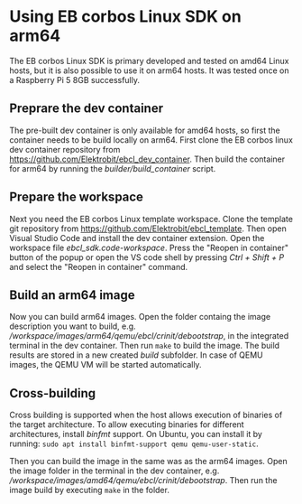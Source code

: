 # Using EB corbos Linux SDK on arm64

The EB corbos Linux SDK is primary developed and tested on amd64 Linux hosts,
but it is also possible to use it on arm64 hosts.
It was tested once on a Raspberry Pi 5 8GB successfully.

## Preprare the dev container

The pre-built dev container is only available for amd64 hosts,
so first the container needs to be build locally on arm64.
First clone the EB corbos linux dev container repository from https://github.com/Elektrobit/ebcl_dev_container.
Then build the container for arm64 by running the _builder/build_container_ script.

## Prepare the workspace

Next you need the EB corbos Linux template workspace.
Clone the template git repository from https://github.com/Elektrobit/ebcl_template.
Then open Visual Studio Code and install the dev container extension.
Open the workspace file _ebcl_sdk.code-workspace_.
Press the "Reopen in container" button of the popup
or open the VS code shell by pressing _Ctrl + Shift + P_
and select the "Reopen in container" command.

## Build an arm64 image

Now you can build arm64 images.
Open the folder containg the image description you want to build,
e.g. _/workspace/images/arm64/qemu/ebcl/crinit/debootstrap_,
in the integrated terminal in the dev container.
Then run `make` to build the image.
The build results are stored in a new created _build_ subfolder.
In case of QEMU images, the QEMU VM will be started automatically.

## Cross-building

Cross building is supported when the host allows execution of binaries of the target architecture.
To allow executing binaries for different architectures, install _binfmt_ support.
On Ubuntu, you can install it by running: `sudo apt install binfmt-support qemu qemu-user-static`.

Then you can build the image in the same was as the arm64 images.
Open the image folder in the terminal in the dev container,
e.g. _/workspace/images/amd64/qemu/ebcl/crinit/debootstrap_.
Then run the image build by executing `make` in the folder.
